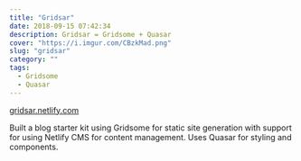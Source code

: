 ```yaml
---
title: "Gridsar"
date: 2018-09-15 07:42:34
description: Gridsar = Gridsome + Quasar
cover: "https://i.imgur.com/CBzkMad.png"
slug: "gridsar"
category: ""
tags:
  - Gridsome
  - Quasar
---
```


[gridsar.netlify.com](https://gridsar.netlify.com)

Built a blog starter kit using Gridsome for static site generation with support for using Netlify CMS for content management.
Uses Quasar for styling and components.